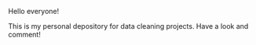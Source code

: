 Hello everyone!

This is my personal depository for data cleaning projects. Have a look and comment!
